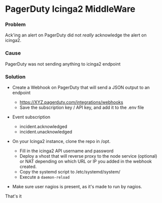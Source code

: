 # PagerDuty Icinga2 MiddleWare

### Problem
Ack'ing an alert on PagerDuty did not _really_ acknowledge the alert on icinga2.

### Cause
PagerDuty was not sending anything to icinga2 endpoint

### Solution
- Create a Webhook on PagerDuty that will send a JSON output to an endpoint
    - https://XYZ.pagerduty.com/integrations/webhooks
    - Save the subscription key / API key, and add it to the .env file
- Event subscription
    - incident.acknowledged
    - incident.unacknowledged

- On your Icinga2 instance, clone the repo in /opt.
    - Fill in the icinga2 API username and password
    - Deploy a vhost that will reverse proxy to the node service (optional) or NAT depending on which URL or IP you added in the webhook created.
    - Copy the systemd script to /etc/systemd/system/
    - Execute a `daemon-reload`

- Make sure user nagios is present, as it's made to run by nagios.

That's it
